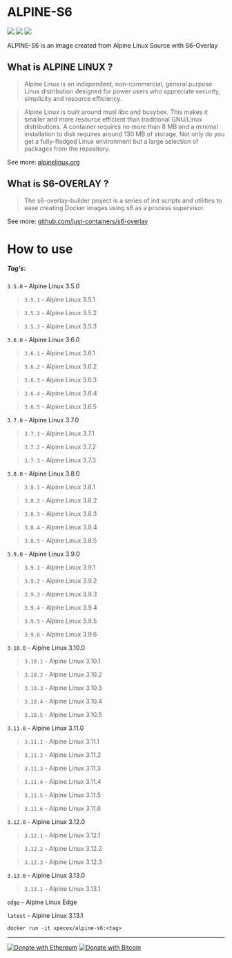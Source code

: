 # ALPINE-S6
[![](https://images.microbadger.com/badges/image/xpecex/alpine-s6.svg)](https://microbadger.com/images/xpecex/alpine-s6 "Get your own image badge on microbadger.com") [![](https://images.microbadger.com/badges/version/xpecex/alpine-s6.svg)](https://microbadger.com/images/xpecex/alpine-s6 "Get your own version badge on microbadger.com") [![](https://api.travis-ci.org/xpecex/alpine-s6.svg?branch=master)](https://travis-ci.org/github/xpecex/alpine-s6)

ALPINE-S6 is an image created from Alpine Linux Source with S6-Overlay



## What is ALPINE LINUX ?
>Alpine Linux is an independent, non-commercial, general purpose Linux distribution designed for power users who appreciate security, simplicity and resource efficiency.

>Alpine Linux is built around musl libc and busybox. This makes it smaller and more resource efficient than traditional GNU/Linux distributions. A container requires no more than 8 MB and a minimal installation to disk requires around 130 MB of storage. Not only do you get a fully-fledged Linux environment but a large selection of packages from the repository.

See more: [alpinelinux.org](https://alpinelinux.org/about/)



## What is S6-OVERLAY ?
>The s6-overlay-builder project is a series of init scripts and utilities to ease creating Docker images using s6 as a process supervisor.

See more: [github.com/just-containers/s6-overlay](https://github.com/just-containers/s6-overlay#s6-overlay-)



# How to use
##### Tag's:

`3.5.0` - Alpine Linux 3.5.0

>`3.5.1` - Alpine Linux 3.5.1

>`3.5.2` - Alpine Linux 3.5.2

>`3.5.3` - Alpine Linux 3.5.3


`3.6.0` - Alpine Linux 3.6.0

>`3.6.1` - Alpine Linux 3.6.1

>`3.6.2` - Alpine Linux 3.6.2

>`3.6.3` - Alpine Linux 3.6.3

>`3.6.4` - Alpine Linux 3.6.4

>`3.6.5` - Alpine Linux 3.6.5


`3.7.0` - Alpine Linux 3.7.0

>`3.7.1` - Alpine Linux 3.7.1

>`3.7.2` - Alpine Linux 3.7.2

>`3.7.3` - Alpine Linux 3.7.3


`3.8.0` - Alpine Linux 3.8.0

>`3.8.1` - Alpine Linux 3.8.1

>`3.8.2` - Alpine Linux 3.8.2

>`3.8.3` - Alpine Linux 3.8.3

>`3.8.4` - Alpine Linux 3.8.4

>`3.8.5` - Alpine Linux 3.8.5


`3.9.0` - Alpine Linux 3.9.0

>`3.9.1` - Alpine Linux 3.9.1

>`3.9.2` - Alpine Linux 3.9.2

>`3.9.3` - Alpine Linux 3.9.3

>`3.9.4` - Alpine Linux 3.9.4

>`3.9.5` - Alpine Linux 3.9.5

>`3.9.6` - Alpine Linux 3.9.6


`3.10.0` - Alpine Linux 3.10.0

>`3.10.1` - Alpine Linux 3.10.1

>`3.10.2` - Alpine Linux 3.10.2

>`3.10.3` - Alpine Linux 3.10.3

>`3.10.4` - Alpine Linux 3.10.4

>`3.10.5` - Alpine Linux 3.10.5


`3.11.0` - Alpine Linux 3.11.0

>`3.11.1` - Alpine Linux 3.11.1

>`3.11.2` - Alpine Linux 3.11.2

>`3.11.3` - Alpine Linux 3.11.3

>`3.11.4` - Alpine Linux 3.11.4

>`3.11.5` - Alpine Linux 3.11.5

>`3.11.6` - Alpine Linux 3.11.6


`3.12.0` - Alpine Linux 3.12.0

>`3.12.1` - Alpine Linux 3.12.1

>`3.12.2` - Alpine Linux 3.12.2

>`3.12.3` - Alpine Linux 3.12.3


`3.13.0` - Alpine Linux 3.13.0

>`3.13.1` - Alpine Linux 3.13.1


`edge` - Alpine Linux Edge


`latest` - Alpine Linux 3.13.1


`docker run -it xpecex/alpine-s6:<tag>`

-----------
[![Donate with Ethereum](https://en.cryptobadges.io/badge/small/0xE32cACcB768a3E65e83B3AF39ca31f446C06432D)](https://en.cryptobadges.io/donate/0xE32cACcB768a3E65e83B3AF39ca31f446C06432D)
[![Donate with Bitcoin](https://en.cryptobadges.io/badge/small/1E7HYMUCf3DD7kcpkyY38tzUzT2F8w1Rg7)](https://en.cryptobadges.io/donate/1E7HYMUCf3DD7kcpkyY38tzUzT2F8w1Rg7)
